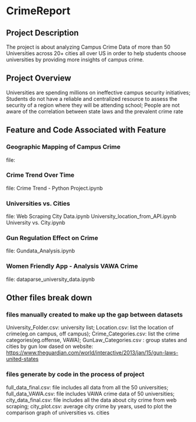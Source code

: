 # CrimeReport
## Project Description
The project is about analyzing Campus Crime Data of more than 50 Universities across 20+ cities all over US in order to help students choose universities by providing more insights of campus crime.
## Project Overview
Universities are spending millions on ineffective campus security initiatives;
Students do not have a reliable and centralized resource to assess the security of a region where they will be attending school;
People are not aware of the correlation between state laws and the prevalent crime rate
## Feature and Code Associated with Feature
### Geographic Mapping of Campus Crime
file:

### Crime Trend Over Time
file:
Crime Trend - Python Project.ipynb
### Universities vs. Cities
file:
Web Scraping City Data.ipynb
University_location_from_API.ipynb
University vs. City.ipynb
### Gun Regulation Effect on Crime
file:
Gundata_Analysis.ipynb
### Women Friendly App - Analysis VAWA Crime
file:
dataparse_university_data.ipynb
## Other files break down
### files manually created to make up the gap between datasets
University_Folder.csv: university list;
Location.csv: list the location of crime(eg.on campus, off campus);
Crime_Categories.csv: list the crime categories(eg.offense, VAWA);
GunLaw_Categories.csv : group states and cities by gun low dased on website:
https://www.theguardian.com/world/interactive/2013/jan/15/gun-laws-united-states
### files generate by code in the process of project
full_data_final.csv: file includes all data from all the 50 universities;
full_data_VAWA.csv: file includes VAWA crime data of 50 universities;
city_data_final.csv: file includes all the data about city crime from web scraping;
city_plot.csv: average city crime by years, used to plot the comparison graph of universities vs. cities

